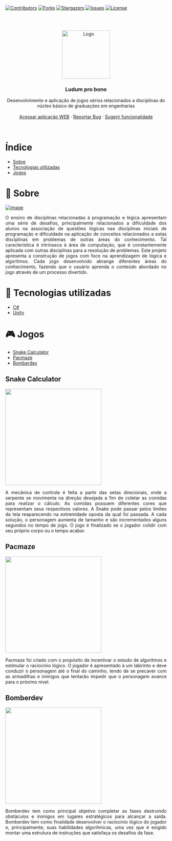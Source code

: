 [contributors-shield]: https://img.shields.io/github/contributors/ludum-pro-bono/ludum-pro-bono-games.svg?style=for-the-badge
[contributors-url]: https://github.com/ludum-pro-bono/ludum-pro-bono-games/graphs/contributors
[forks-shield]: https://img.shields.io/github/forks/ludum-pro-bono/ludum-pro-bono-games.svg?style=for-the-badge
[forks-url]: https://github.com/ludum-pro-bono/ludum-pro-bono-games/network/members
[stars-shield]: https://img.shields.io/github/stars/ludum-pro-bono/ludum-pro-bono-games.svg?style=for-the-badge
[stars-url]: https://github.com/ludum-pro-bono/ludum-pro-bono-games/stargazers
[issues-shield]: https://img.shields.io/github/issues/ludum-pro-bono/ludum-pro-bono-games.svg?style=for-the-badge
[issues-url]: https://github.com/ludum-pro-bono/ludum-pro-bono-games/issues
[license-shield]: https://img.shields.io/github/license/ludum-pro-bono/ludum-pro-bono-games.svg?style=for-the-badge
[license-url]: https://github.com/ludum-pro-bono/ludum-pro-bono-games/blob/master/LICENSE.txt
[linkedin-shield]: https://img.shields.io/badge/-LinkedIn-black.svg?style=for-the-badge&logo=linkedin&colorB=555

[![Contributors][contributors-shield]][contributors-url]
[![Forks][forks-shield]][forks-url]
[![Stargazers][stars-shield]][stars-url]
[![Issues][issues-shield]][issues-url]
[![License][license-shield]][license-url]

<br/>
<br/>

<p align="center">
  <a href="https://github.com/ludum-pro-bono/ludum-pro-bono-games">
    <img src="https://avatars.githubusercontent.com/u/65375446?s=200&v=4" alt="Logo" width="150" height="150">
  </a>

  <h3 align="center">Ludum pro bono</h3>

  <p align="center">
    Desenvolvimento e aplicação de jogos sérios relacionados a disciplinas do núcleo básico de graduações em engenharias
    <br />
    <br />
    <a href="https://lumac-ufsm.github.io/ludum-pro-bono-frontend/menu/index.html">Acessar aplicação WEB</a>
    ·
    <a href="https://github.com/ludum-pro-bono/ludum-pro-bono-games/issues">Reportar Bug</a>
    ·
    <a href="https://github.com/ludum-pro-bono/ludum-pro-bono-games/issues">Sugerir funcionalidade</a>
  </p>
</p>

<br>

# Índice
- [Sobre](#-sobre)
- [Tecnologias utilizadas](#-tecnologias-utilizadas)
- [Jogos](#-jogos)

# 🔖 Sobre
[![image](public/menu.gif)](https://ludum-pro-bono.github.io/ludum-pro-bono-frontend/menu/index.html)
<p style='text-align: justify;'>
    O ensino de disciplinas relacionadas à programação e lógica apresentam uma série de desafios, principalmente relacionados a dificuldade dos alunos na associação de questões lógicas nas disciplinas iniciais de programação e dificuldade na aplicação de conceitos relacionados a estas disciplinas em problemas de outras áreas do conhecimento. Tal característica é intrínseca à área de computação, que é constantemente aplicada com outras disciplinas para a resolução de problemas. Este projeto apresenta a construção de jogos com foco na aprendizagem de lógica e algoritmos. Cada jogo desenvolvido abrange diferentes áreas do conhecimento, fazendo que o usuário aprenda o conteúdo abordado no jogo através de um processo divertido.
</p>

# 🚀 Tecnologias utilizadas

- [C#](https://docs.microsoft.com/pt-br/dotnet/csharp/)
- [Unity](https://unity.com/)

# 🎮 Jogos

- [Snake Calculator](#-snake-calculator)
- [Pacmaze](#-pacmaze)
- [Bomberdev](#-bomberdev)

## Snake Calculator
<img src="public/snake.gif" width="300" height="300"/>
<p style='text-align: justify;'>
A mecânica de controle é feita a partir das setas direcionais, onde a serpente se movimenta na direção desejada a fim de coletar as comidas para realizar o cálculo. As comidas possuem diferentes cores que representam seus respectivos valores. A Snake pode passar pelos limites da tela reaparecendo na extremidade oposta da qual foi passada. A cada solução, o personagem aumenta de tamanho e são incrementados alguns segundos no tempo de jogo. O jogo é finalizado se o jogador colidir com seu próprio corpo ou o tempo acabar.
</p>


## Pacmaze
<img src="public/pacmaze.gif" width="300" height="300"/>
<p style='text-align: justify;'>
Pacmaze foi criado com o propósito de incentivar o estudo de algoritmos e estimular o raciocínio lógico. O jogador é apresentado à um labirinto e deve conduzir o personagem até o final do caminho, tendo de se precaver com as armadilhas e inimigos que tentarão impedir que o personagem avance para o próximo nível. 
</p>


## Bomberdev
<img src="public/bomberdev.gif" width="300" height="300"/>
<p style='text-align: justify;'>
Bomberdev tem como principal objetivo completar as fases destruindo obstáculos e inimigos em lugares estratégicos para alcançar a saída. Bomberdev tem como finalidade desenvolver o raciocínio lógico do jogador e, principalmente, suas habilidades algorítmicas, uma vez que é exigido montar uma estrutura de instruções que satisfaça os desafios da fase. 
</p>
